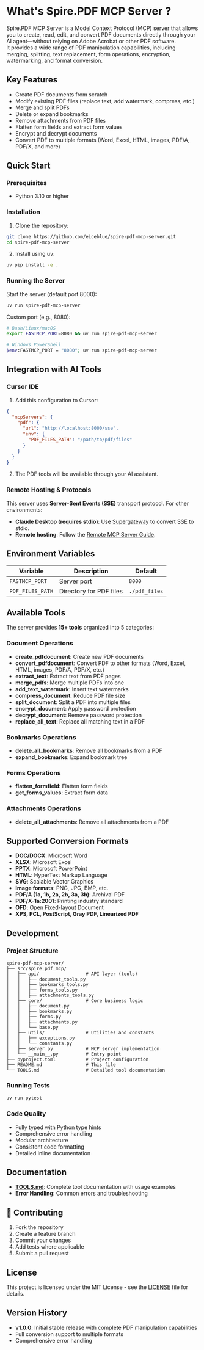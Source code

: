 # What's Spire.PDF MCP Server ?

Spire.PDF MCP Server is a Model Context Protocol (MCP) server that allows you to create, read, edit, and convert PDF documents directly through your AI agent—without relying on Adobe Acrobat or other PDF software.  
It provides a wide range of PDF manipulation capabilities, including merging, splitting, text replacement, form operations, encryption, watermarking, and format conversion.

## Key Features

- Create PDF documents from scratch
- Modify existing PDF files (replace text, add watermark, compress, etc.)
- Merge and split PDFs
- Delete or expand bookmarks
- Remove attachments from PDF files
- Flatten form fields and extract form values
- Encrypt and decrypt documents
- Convert PDF to multiple formats (Word, Excel, HTML, images, PDF/A, PDF/X, and more)

## Quick Start

### Prerequisites

- Python 3.10 or higher

### Installation

1. Clone the repository:

```bash
git clone https://github.com/eiceblue/spire-pdf-mcp-server.git
cd spire-pdf-mcp-server
````

2. Install using uv:

```bash
uv pip install -e .
```

### Running the Server

Start the server (default port 8000):

```bash
uv run spire-pdf-mcp-server
```

Custom port (e.g., 8080):

```bash
# Bash/Linux/macOS
export FASTMCP_PORT=8080 && uv run spire-pdf-mcp-server

# Windows PowerShell
$env:FASTMCP_PORT = "8080"; uv run spire-pdf-mcp-server
```

## Integration with AI Tools

### Cursor IDE

1. Add this configuration to Cursor:

```json
{
  "mcpServers": {
    "pdf": {
      "url": "http://localhost:8000/sse",
      "env": {
        "PDF_FILES_PATH": "/path/to/pdf/files"
      }
    }
  }
}
```

2. The PDF tools will be available through your AI assistant.

### Remote Hosting & Protocols

This server uses **Server-Sent Events (SSE)** transport protocol.
For other environments:

* **Claude Desktop (requires stdio)**: Use [Supergateway](https://github.com/supercorp-ai/supergateway) to convert SSE to stdio.
* **Remote hosting**: Follow the [Remote MCP Server Guide](https://developers.cloudflare.com/agents/guides/remote-mcp-server/).

## Environment Variables

| Variable         | Description             | Default       |
| ---------------- | ----------------------- | ------------- |
| `FASTMCP_PORT`   | Server port             | `8000`        |
| `PDF_FILES_PATH` | Directory for PDF files | `./pdf_files` |

## Available Tools

The server provides **15+ tools** organized into 5 categories:

### Document Operations

* **create\_pdfdocument**: Create new PDF documents
* **convert\_pdfdocument**: Convert PDF to other formats (Word, Excel, HTML, images, PDF/A, PDF/X, etc.)
* **extract\_text**: Extract text from PDF pages
* **merge\_pdfs**: Merge multiple PDFs into one
* **add\_text\_watermark**: Insert text watermarks
* **compress\_document**: Reduce PDF file size
* **split\_document**: Split a PDF into multiple files
* **encrypt\_document**: Apply password protection
* **decrypt\_document**: Remove password protection
* **replace\_all\_text**: Replace all matching text in a PDF

### Bookmarks Operations

* **delete\_all\_bookmarks**: Remove all bookmarks from a PDF
* **expand\_bookmarks**: Expand bookmark tree

### Forms Operations

* **flatten\_formfield**: Flatten form fields
* **get\_forms\_values**: Extract form data

### Attachments Operations

* **delete\_all\_attachments**: Remove all attachments from a PDF

## Supported Conversion Formats

* **DOC/DOCX**: Microsoft Word
* **XLSX**: Microsoft Excel
* **PPTX**: Microsoft PowerPoint
* **HTML**: HyperText Markup Language
* **SVG**: Scalable Vector Graphics
* **Image formats**: PNG, JPG, BMP, etc.
* **PDF/A (1a, 1b, 2a, 2b, 3a, 3b)**: Archival PDF
* **PDF/X-1a:2001**: Printing industry standard
* **OFD**: Open Fixed-layout Document
* **XPS, PCL, PostScript, Gray PDF, Linearized PDF**

## Development

### Project Structure

```
spire-pdf-mcp-server/
├── src/spire_pdf_mcp/
│   ├── api/                 # API layer (tools)
│   │   ├── document_tools.py
│   │   ├── bookmarks_tools.py
│   │   ├── forms_tools.py
│   │   ├── attachments_tools.py
│   ├── core/                # Core business logic
│   │   ├── document.py
│   │   ├── bookmarks.py
│   │   ├── forms.py
│   │   ├── attachments.py
│   │   └── base.py
│   ├── utils/               # Utilities and constants
│   │   ├── exceptions.py
│   │   └── constants.py
│   ├── server.py            # MCP server implementation
│   └── __main__.py          # Entry point
├── pyproject.toml           # Project configuration
├── README.md                # This file
└── TOOLS.md                 # Detailed tool documentation
```

### Running Tests

```bash
uv run pytest
```

### Code Quality

* Fully typed with Python type hints
* Comprehensive error handling
* Modular architecture
* Consistent code formatting
* Detailed inline documentation

## Documentation

* **[TOOLS.md](TOOLS.md)**: Complete tool documentation with usage examples
* **Error Handling**: Common errors and troubleshooting

## 🤝 Contributing

1. Fork the repository
2. Create a feature branch
3. Commit your changes
4. Add tests where applicable
5. Submit a pull request

## License

This project is licensed under the MIT License - see the [LICENSE](LICENSE) file for details.

## Version History

* **v1.0.0**: Initial stable release with complete PDF manipulation capabilities
* Full conversion support to multiple formats
* Comprehensive error handling